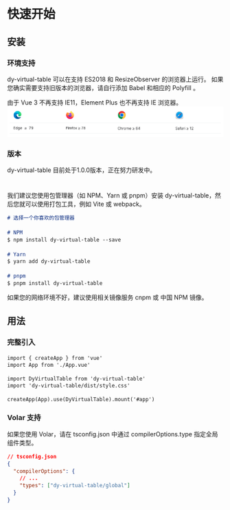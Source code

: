 # 快速开始

## 安装

### 环境支持
dy-virtual-table 可以在支持 ES2018 和 ResizeObserver 的浏览器上运行。 如果您确实需要支持旧版本的浏览器，请自行添加 Babel 和相应的 Polyfill 。

由于 Vue 3 不再支持 IE11，Element Plus 也不再支持 IE 浏览器。
![Alt text](./asset/image.png)


### 版本
dy-virtual-table 目前处于1.0.0版本，正在努力研发中。


#
我们建议您使用包管理器（如 NPM、Yarn 或 pnpm）安装 dy-virtual-table，然后您就可以使用打包工具，例如 Vite 或 webpack。
````md
# 选择一个你喜欢的包管理器

# NPM
$ npm install dy-virtual-table --save

# Yarn
$ yarn add dy-virtual-table

# pnpm
$ pnpm install dy-virtual-table

````
如果您的网络环境不好，建议使用相关镜像服务 cnpm 或 中国 NPM 镜像。




## 用法

### 完整引入

```ts{4}
import { createApp } from 'vue'
import App from './App.vue'

import DyVirtualTable from 'dy-virtual-table'
import 'dy-virtual-table/dist/style.css'

createApp(App).use(DyVirtualTable).mount('#app')
```
### Volar 支持
如果您使用 Volar，请在 tsconfig.json 中通过 compilerOptions.type 指定全局组件类型。

```json
// tsconfig.json
{
  "compilerOptions": {
    // ...
    "types": ["dy-virtual-table/global"]
  }
}
```